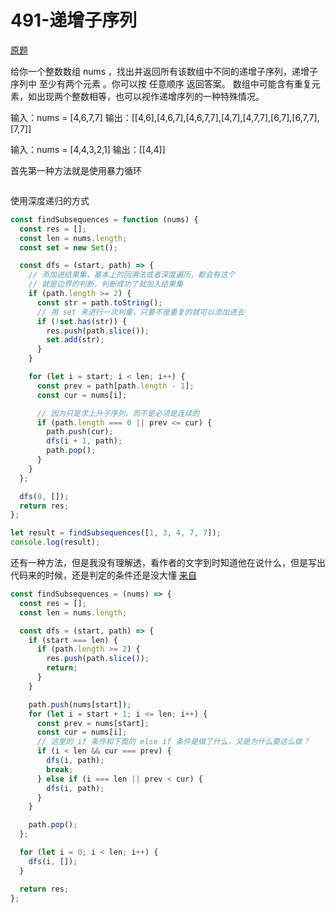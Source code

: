 # 491-递增子序列

[原题](https://leetcode.cn/problems/non-decreasing-subsequences/)

给你一个整数数组 nums ，找出并返回所有该数组中不同的递增子序列，递增子序列中 至少有两个元素 。你可以按 任意顺序 返回答案。
数组中可能含有重复元素，如出现两个整数相等，也可以视作递增序列的一种特殊情况。

输入：nums = [4,6,7,7]
输出：[[4,6],[4,6,7],[4,6,7,7],[4,7],[4,7,7],[6,7],[6,7,7],[7,7]]

输入：nums = [4,4,3,2,1]
输出：[[4,4]]

首先第一种方法就是使用暴力循环

```javascript

```

使用深度递归的方式

```javascript
const findSubsequences = function (nums) {
  const res = [];
  const len = nums.length;
  const set = new Set();

  const dfs = (start, path) => {
    // 添加进结果集，基本上的回溯法或者深度遍历，都会有这个
    // 就是边界的判断，判断成功了就加入结果集
    if (path.length >= 2) {
      const str = path.toString();
      // 用 set 来进行一次判重，只要不是重复的就可以添加进去
      if (!set.has(str)) {
        res.push(path.slice());
        set.add(str);
      }
    }

    for (let i = start; i < len; i++) {
      const prev = path[path.length - 1];
      const cur = nums[i];

      // 因为只是求上升子序列，而不是必须是连续的
      if (path.length === 0 || prev <= cur) {
        path.push(cur);
        dfs(i + 1, path);
        path.pop();
      }
    }
  };

  dfs(0, []);
  return res;
};

let result = findSubsequences([1, 3, 4, 7, 7]);
console.log(result);
```

还有一种方法，但是我没有理解透，看作者的文字到时知道他在说什么，但是写出代码来的时候，还是判定的条件还是没大懂
[来自](https://leetcode-cn.com/problems/increasing-subsequences/solution/liang-chong-dfshui-su-xie-fa-hou-zhe-bu-yong-e-wai/)

```javascript
const findSubsequences = (nums) => {
  const res = [];
  const len = nums.length;

  const dfs = (start, path) => {
    if (start === len) {
      if (path.length >= 2) {
        res.push(path.slice());
        return;
      }
    }

    path.push(nums[start]);
    for (let i = start + 1; i <= len; i++) {
      const prev = nums[start];
      const cur = nums[i];
      // 这里的 if 条件和下面的 else if 条件是做了什么，又是为什么要这么做？
      if (i < len && cur === prev) {
        dfs(i, path);
        break;
      } else if (i === len || prev < cur) {
        dfs(i, path);
      }
    }

    path.pop();
  };

  for (let i = 0; i < len; i++) {
    dfs(i, []);
  }

  return res;
};
```
